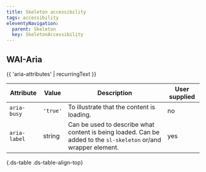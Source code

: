 ```yaml
---
title: Skeleton accessibility
tags: accessibility
eleventyNavigation:
  parent: Skeleton
  key: SkeletonAccessibility
---
```

<section>

## WAI-Aria

{{ 'aria-attributes' | recurringText }}

<div class="ds-table-wrapper">
  
|Attribute | Value | Description | User supplied <sl-icon name="info" aria-describedby="tooltip1" size="md"></sl-icon> |
|-|-|-|-|
|`aria-busy`|`'true'`|To illustrate that the content is loading.|no|
|`aria-label`	|string|Can be used to describe what content is being loaded. Can be added to the `sl-skeleton` or/and wrapper element. |yes|

{.ds-table .ds-table-align-top}

</div>

</section>

